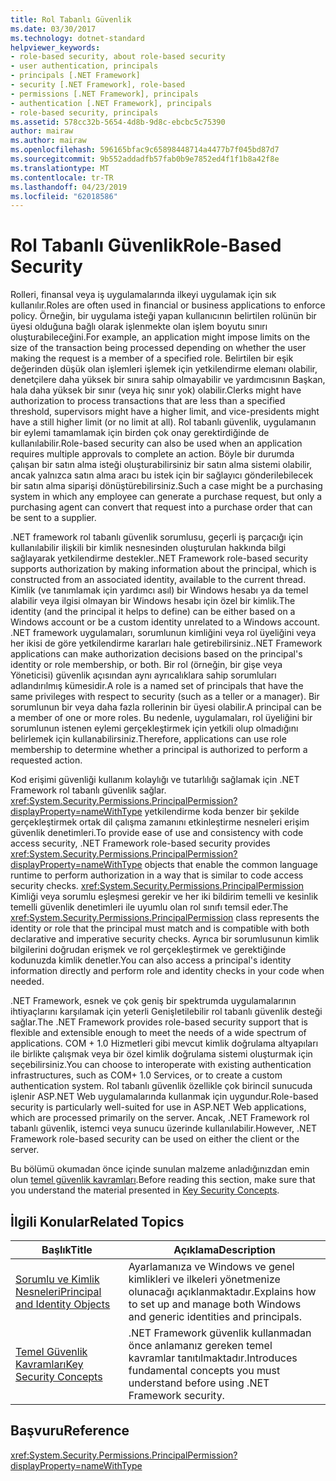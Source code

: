 ```yaml
---
title: Rol Tabanlı Güvenlik
ms.date: 03/30/2017
ms.technology: dotnet-standard
helpviewer_keywords:
- role-based security, about role-based security
- user authentication, principals
- principals [.NET Framework]
- security [.NET Framework], role-based
- permissions [.NET Framework], principals
- authentication [.NET Framework], principals
- role-based security, principals
ms.assetid: 578cc32b-5654-4d8b-9d8c-ebcbc5c75390
author: mairaw
ms.author: mairaw
ms.openlocfilehash: 596165bfac9c65898448714a4477b7f045bd87d7
ms.sourcegitcommit: 9b552addadfb57fab0b9e7852ed4f1f1b8a42f8e
ms.translationtype: MT
ms.contentlocale: tr-TR
ms.lasthandoff: 04/23/2019
ms.locfileid: "62018586"
---
```

# <a name="role-based-security"></a><span data-ttu-id="3872e-102">Rol Tabanlı Güvenlik</span><span class="sxs-lookup"><span data-stu-id="3872e-102">Role-Based Security</span></span>
<span data-ttu-id="3872e-103">Rolleri, finansal veya iş uygulamalarında ilkeyi uygulamak için sık kullanılır.</span><span class="sxs-lookup"><span data-stu-id="3872e-103">Roles are often used in financial or business applications to enforce policy.</span></span> <span data-ttu-id="3872e-104">Örneğin, bir uygulama isteği yapan kullanıcının belirtilen rolünün bir üyesi olduğuna bağlı olarak işlenmekte olan işlem boyutu sınırı oluşturabileceğini.</span><span class="sxs-lookup"><span data-stu-id="3872e-104">For example, an application might impose limits on the size of the transaction being processed depending on whether the user making the request is a member of a specified role.</span></span> <span data-ttu-id="3872e-105">Belirtilen bir eşik değerinden düşük olan işlemleri işlemek için yetkilendirme elemanı olabilir, denetçilere daha yüksek bir sınıra sahip olmayabilir ve yardımcısının Başkan, hala daha yüksek bir sınır (veya hiç sınır yok) olabilir.</span><span class="sxs-lookup"><span data-stu-id="3872e-105">Clerks might have authorization to process transactions that are less than a specified threshold, supervisors might have a higher limit, and vice-presidents might have a still higher limit (or no limit at all).</span></span> <span data-ttu-id="3872e-106">Rol tabanlı güvenlik, uygulamanın bir eylemi tamamlamak için birden çok onay gerektirdiğinde de kullanılabilir.</span><span class="sxs-lookup"><span data-stu-id="3872e-106">Role-based security can also be used when an application requires multiple approvals to complete an action.</span></span> <span data-ttu-id="3872e-107">Böyle bir durumda çalışan bir satın alma isteği oluşturabilirsiniz bir satın alma sistemi olabilir, ancak yalnızca satın alma aracı bu istek için bir sağlayıcı gönderilebilecek bir satın alma siparişi dönüştürebilirsiniz.</span><span class="sxs-lookup"><span data-stu-id="3872e-107">Such a case might be a purchasing system in which any employee can generate a purchase request, but only a purchasing agent can convert that request into a purchase order that can be sent to a supplier.</span></span>  
  
 <span data-ttu-id="3872e-108">.NET framework rol tabanlı güvenlik sorumlusu, geçerli iş parçacığı için kullanılabilir ilişkili bir kimlik nesnesinden oluşturulan hakkında bilgi sağlayarak yetkilendirme destekler.</span><span class="sxs-lookup"><span data-stu-id="3872e-108">.NET Framework role-based security supports authorization by making information about the principal, which is constructed from an associated identity, available to the current thread.</span></span> <span data-ttu-id="3872e-109">Kimlik (ve tanımlamak için yardımcı asıl) bir Windows hesabı ya da temel alabilir veya ilgisi olmayan bir Windows hesabı için özel bir kimlik.</span><span class="sxs-lookup"><span data-stu-id="3872e-109">The identity (and the principal it helps to define) can be either based on a Windows account or be a custom identity unrelated to a Windows account.</span></span> <span data-ttu-id="3872e-110">.NET framework uygulamaları, sorumlunun kimliğini veya rol üyeliğini veya her ikisi de göre yetkilendirme kararları hale getirebilirsiniz.</span><span class="sxs-lookup"><span data-stu-id="3872e-110">.NET Framework applications can make authorization decisions based on the principal's identity or role membership, or both.</span></span> <span data-ttu-id="3872e-111">Bir rol (örneğin, bir gişe veya Yöneticisi) güvenlik açısından aynı ayrıcalıklara sahip sorumluları adlandırılmış kümesidir.</span><span class="sxs-lookup"><span data-stu-id="3872e-111">A role is a named set of principals that have the same privileges with respect to security (such as a teller or a manager).</span></span> <span data-ttu-id="3872e-112">Bir sorumlunun bir veya daha fazla rollerinin bir üyesi olabilir.</span><span class="sxs-lookup"><span data-stu-id="3872e-112">A principal can be a member of one or more roles.</span></span> <span data-ttu-id="3872e-113">Bu nedenle, uygulamaları, rol üyeliğini bir sorumlunun istenen eylemi gerçekleştirmek için yetkili olup olmadığını belirlemek için kullanabilirsiniz.</span><span class="sxs-lookup"><span data-stu-id="3872e-113">Therefore, applications can use role membership to determine whether a principal is authorized to perform a requested action.</span></span>  
  
 <span data-ttu-id="3872e-114">Kod erişimi güvenliği kullanım kolaylığı ve tutarlılığı sağlamak için .NET Framework rol tabanlı güvenlik sağlar. <xref:System.Security.Permissions.PrincipalPermission?displayProperty=nameWithType> yetkilendirme koda benzer bir şekilde gerçekleştirmek ortak dil çalışma zamanını etkinleştirme nesneleri erişim güvenlik denetimleri.</span><span class="sxs-lookup"><span data-stu-id="3872e-114">To provide ease of use and consistency with code access security, .NET Framework role-based security provides <xref:System.Security.Permissions.PrincipalPermission?displayProperty=nameWithType> objects that enable the common language runtime to perform authorization in a way that is similar to code access security checks.</span></span> <span data-ttu-id="3872e-115"><xref:System.Security.Permissions.PrincipalPermission> Kimliği veya sorumlu eşleşmesi gerekir ve her iki bildirim temelli ve kesinlik temelli güvenlik denetimleri ile uyumlu olan rol sınıfı temsil eder.</span><span class="sxs-lookup"><span data-stu-id="3872e-115">The <xref:System.Security.Permissions.PrincipalPermission> class represents the identity or role that the principal must match and is compatible with both declarative and imperative security checks.</span></span> <span data-ttu-id="3872e-116">Ayrıca bir sorumlusunun kimlik bilgilerini doğrudan erişmek ve rol gerçekleştirmek ve gerektiğinde kodunuzda kimlik denetler.</span><span class="sxs-lookup"><span data-stu-id="3872e-116">You can also access a principal's identity information directly and perform role and identity checks in your code when needed.</span></span>  
  
 <span data-ttu-id="3872e-117">.NET Framework, esnek ve çok geniş bir spektrumda uygulamalarının ihtiyaçlarını karşılamak için yeterli Genişletilebilir rol tabanlı güvenlik desteği sağlar.</span><span class="sxs-lookup"><span data-stu-id="3872e-117">The .NET Framework provides role-based security support that is flexible and extensible enough to meet the needs of a wide spectrum of applications.</span></span> <span data-ttu-id="3872e-118">COM + 1.0 Hizmetleri gibi mevcut kimlik doğrulama altyapıları ile birlikte çalışmak veya bir özel kimlik doğrulama sistemi oluşturmak için seçebilirsiniz.</span><span class="sxs-lookup"><span data-stu-id="3872e-118">You can choose to interoperate with existing authentication infrastructures, such as COM+ 1.0 Services, or to create a custom authentication system.</span></span> <span data-ttu-id="3872e-119">Rol tabanlı güvenlik özellikle çok birincil sunucuda işlenir ASP.NET Web uygulamalarında kullanmak için uygundur.</span><span class="sxs-lookup"><span data-stu-id="3872e-119">Role-based security is particularly well-suited for use in ASP.NET Web applications, which are processed primarily on the server.</span></span> <span data-ttu-id="3872e-120">Ancak, .NET Framework rol tabanlı güvenlik, istemci veya sunucu üzerinde kullanılabilir.</span><span class="sxs-lookup"><span data-stu-id="3872e-120">However, .NET Framework role-based security can be used on either the client or the server.</span></span>  
  
 <span data-ttu-id="3872e-121">Bu bölümü okumadan önce içinde sunulan malzeme anladığınızdan emin olun [temel güvenlik kavramları](../../../docs/standard/security/key-security-concepts.md).</span><span class="sxs-lookup"><span data-stu-id="3872e-121">Before reading this section, make sure that you understand the material presented in [Key Security Concepts](../../../docs/standard/security/key-security-concepts.md).</span></span>  
  
## <a name="related-topics"></a><span data-ttu-id="3872e-122">İlgili Konular</span><span class="sxs-lookup"><span data-stu-id="3872e-122">Related Topics</span></span>  
  
|<span data-ttu-id="3872e-123">Başlık</span><span class="sxs-lookup"><span data-stu-id="3872e-123">Title</span></span>|<span data-ttu-id="3872e-124">Açıklama</span><span class="sxs-lookup"><span data-stu-id="3872e-124">Description</span></span>|  
|-----------|-----------------|  
|[<span data-ttu-id="3872e-125">Sorumlu ve Kimlik Nesneleri</span><span class="sxs-lookup"><span data-stu-id="3872e-125">Principal and Identity Objects</span></span>](../../../docs/standard/security/principal-and-identity-objects.md)|<span data-ttu-id="3872e-126">Ayarlamanıza ve Windows ve genel kimlikleri ve ilkeleri yönetmenize olunacağı açıklanmaktadır.</span><span class="sxs-lookup"><span data-stu-id="3872e-126">Explains how to set up and manage both Windows and generic identities and principals.</span></span>|  
|[<span data-ttu-id="3872e-127">Temel Güvenlik Kavramları</span><span class="sxs-lookup"><span data-stu-id="3872e-127">Key Security Concepts</span></span>](../../../docs/standard/security/key-security-concepts.md)|<span data-ttu-id="3872e-128">.NET Framework güvenlik kullanmadan önce anlamanız gereken temel kavramlar tanıtılmaktadır.</span><span class="sxs-lookup"><span data-stu-id="3872e-128">Introduces fundamental concepts you must understand before using .NET Framework security.</span></span>|  
  
## <a name="reference"></a><span data-ttu-id="3872e-129">Başvuru</span><span class="sxs-lookup"><span data-stu-id="3872e-129">Reference</span></span>  
 <xref:System.Security.Permissions.PrincipalPermission?displayProperty=nameWithType>
